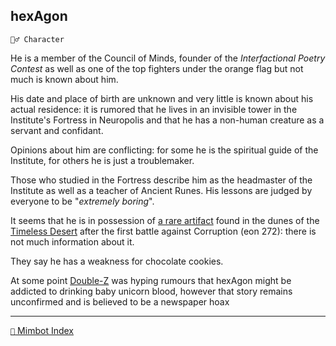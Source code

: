 ## hexAgon

`🧙‍♂️ Character`

He is a member of the Council of Minds, founder of the *Interfactional Poetry Contest* as well as one of the top fighters under the orange flag but not much is known about him.


His date and place of birth are unknown and very little is known about his actual residence: it is rumored that he lives in an invisible tower in the Institute's Fortress in Neuropolis and that he has a non-human creature as a servant and confidant.

Opinions about him are conflicting: for some he is the spiritual guide of the Institute, for others he is just a troublemaker.

Those who studied in the Fortress describe him as the headmaster of the Institute as well as a teacher of Ancient Runes. His lessons are judged by everyone to be "*extremely boring*".

It seems that he is in possession of [a rare artifact](<https://zeithalt.github.io/r/cr_gemstone.html>) found in the dunes of the [Timeless Desert](<https://zeithalt.github.io/r/timeless_desert.html>) after the first battle against Corruption (eon 272): there is not much information about it.

They say he has a weakness for chocolate cookies.

At some point [Double-Z](<https://zeithalt.github.io/r/zeithalt_zeitgeist.html>) was hyping rumours that hexAgon might be addicted to drinking baby unicorn blood, however that story remains unconfirmed and is believed to be a newspaper hoax

-----
[`📑` Mimbot Index](<https://zeithalt.github.io/r/#f910>)
<!---
keywords:  
aliases: 
-->